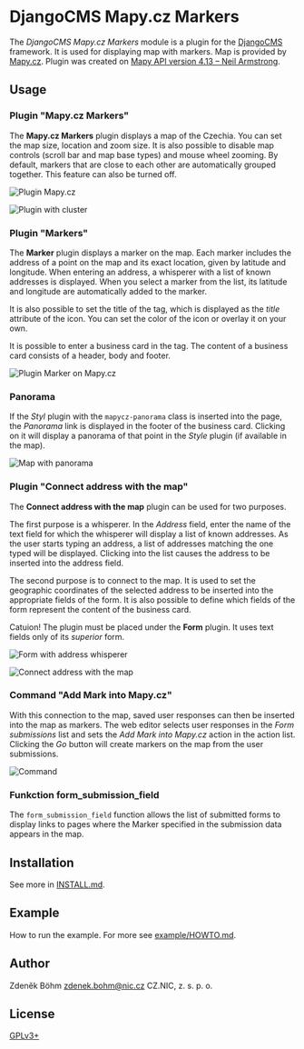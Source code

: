 # DjangoCMS Mapy.cz Markers


The *DjangoCMS Mapy.cz Markers* module is a plugin for the [DjangoCMS](https://www.django-cms.org/) framework.
It is used for displaying map with markers. Map is provided by [Mapy.cz](https://mapy.cz).
Plugin was created on [Mapy API version 4.13 – Neil Armstrong](https://api.mapy.cz/).

## Usage

### Plugin "Mapy.cz Markers"

The **Mapy.cz Markers** plugin displays a map of the Czechia. You can set the map size, location and zoom size. It is also possible to disable map controls (scroll bar and map base types) and mouse wheel zooming. By default, markers that are close to each other are automatically grouped together. This feature can also be turned off.

![Plugin Mapy.cz](https://gitlab.nic.cz/djangocms-apps/djangocms-mapycz-markers/-/raw/main/screenshots/plugin-mapycz.png)

![Plugin with cluster](https://gitlab.nic.cz/djangocms-apps/djangocms-mapycz-markers/-/raw/main/screenshots/map-with-cluster.png)

### Plugin "Markers"

The **Marker** plugin displays a marker on the map. Each marker includes the address of a point on the map and its exact location, given by latitude and longitude. When entering an address, a whisperer with a list of known addresses is displayed. When you select a marker from the list, its latitude and longitude are automatically added to the marker.

It is also possible to set the title of the tag, which is displayed as the *title* attribute of the icon. You can set the color of the icon or overlay it on your own.

It is possible to enter a business card in the tag. The content of a business card consists of a header, body and footer.

![Plugin Marker on Mapy.cz](https://gitlab.nic.cz/djangocms-apps/djangocms-mapycz-markers/-/raw/main/screenshots/choose-marker-address.png)

### Panorama

If the *Styl* plugin with the `mapycz-panorama` class is inserted into the page, the *Panorama* link is displayed in the footer of the business card. Clicking on it will display a panorama of that point in the *Style* plugin (if available in the map).

![Map with panorama](https://gitlab.nic.cz/djangocms-apps/djangocms-mapycz-markers/-/raw/main/screenshots/map-with-panorama.png)

### Plugin "Connect address with the map"

The **Connect address with the map** plugin can be used for two purposes.

The first purpose is a whisperer. In the *Address* field, enter the name of the text field for which the whisperer will display a list of known addresses. As the user starts typing an address, a list of addresses matching the one typed will be displayed. Clicking into the list causes the address to be inserted into the address field.

The second purpose is to connect to the map. It is used to set the geographic coordinates of the selected address to be inserted into the appropriate fields of the form. It is also possible to define which fields of the form represent the content of the business card.

Catuion! The plugin must be placed under the **Form** plugin. It uses text fields only of its *superior* form.

![Form with address whisperer](https://gitlab.nic.cz/djangocms-apps/djangocms-mapycz-markers/-/raw/main/screenshots/address-whisperer.png)

![Connect address with the map](https://gitlab.nic.cz/djangocms-apps/djangocms-mapycz-markers/-/raw/main/screenshots/connect-address-with-map.png)


### Command "Add Mark into Mapy.cz"

With this connection to the map, saved user responses can then be inserted into the map as markers. The web editor selects user responses in the *Form submissions* list and sets the *Add Mark into Mapy.cz* action in the action list. Clicking the *Go* button will create markers on the map from the user submissions.

![Command](https://gitlab.nic.cz/djangocms-apps/djangocms-mapycz-markers/-/raw/main/screenshots/run-action-markers-into-map.png)

### Funkction form_submission_field

The `form_submission_field` function allows the list of submitted forms to display links to pages where the Marker specified in the submission data appears in the map.

## Installation

See more in [INSTALL.md](https://gitlab.nic.cz/djangocms-apps/djangocms-mapycz-markers/-/blob/main/INSTALL.md).

## Example

How to run the example. For more see [example/HOWTO.md](https://gitlab.nic.cz/djangocms-apps/djangocms-mapycz-markers/-/blob/main/example/HOWTO.md).


## Author

Zdeněk Böhm zdenek.bohm@nic.cz
CZ.NIC, z. s. p. o.

## License

[GPLv3+](https://www.gnu.org/licenses/gpl-3.0.html)
